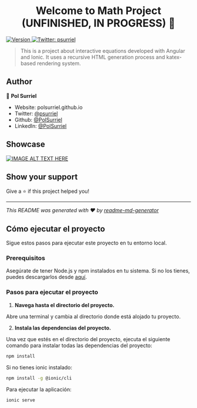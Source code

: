 <h1 align="center">Welcome to Math Project (UNFINISHED, IN PROGRESS) 👋</h1>
<p>
  <a href="https://www.npmjs.com/package/Math Project (UNFINISHED, IN PROGRESS)" target="_blank">
    <img alt="Version" src="https://img.shields.io/npm/v/Math Project (UNFINISHED, IN PROGRESS).svg">
  </a>
  <a href="https://twitter.com/psurriel" target="_blank">
    <img alt="Twitter: psurriel" src="https://img.shields.io/twitter/follow/psurriel.svg?style=social" />
  </a>
</p>

> This is a project about interactive equations developed with Angular and Ionic. It uses a recursive HTML generation process and katex-based rendering system.

## Author

👤 **Pol Surriel**

* Website: polsurriel.github.io
* Twitter: [@psurriel](https://twitter.com/psurriel)
* Github: [@PolSurriel](https://github.com/PolSurriel)
* LinkedIn: [@PolSurriel](https://linkedin.com/in/PolSurriel)

## Showcase

[![IMAGE ALT TEXT HERE](https://img.youtube.com/vi/NSHQ4d8nfiI/0.jpg)](https://www.youtube.com/watch?v=NSHQ4d8nfiI)

## Show your support

Give a ⭐️ if this project helped you!

***
_This README was generated with ❤️ by [readme-md-generator](https://github.com/kefranabg/readme-md-generator)_

## Cómo ejecutar el proyecto

Sigue estos pasos para ejecutar este proyecto en tu entorno local.

### Prerequisitos

Asegúrate de tener Node.js y npm instalados en tu sistema. Si no los tienes, puedes descargarlos desde [aquí](https://nodejs.org/).

### Pasos para ejecutar el proyecto

1. **Navega hasta el directorio del proyecto.**

Abre una terminal y cambia al directorio donde está alojado tu proyecto.

2. **Instala las dependencias del proyecto.**

Una vez que estés en el directorio del proyecto, ejecuta el siguiente comando para instalar todas las dependencias del proyecto:

```bash
npm install

```
Si no tienes ionic instalado:
```bash
npm install -g @ionic/cli

```

Para ejecutar la aplicación:
```bash
ionic serve

```
